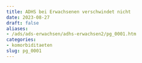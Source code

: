 ```yaml
---
title: ADHS bei Erwachsenen verschwindet nicht
date: 2023-08-27
draft: false
aliases:
- /ads/ads-erwachsen/adhs-erwachsen2/pg_0001.htm
categories:
- komorbiditaeten
slug: pg_0001
---
```

